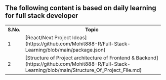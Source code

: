 ## The following content is based on daily learning for full stack developer
<table>
<tr> 
<th>S.No.</th>
<th>Topic</th>
</tr>

<tr>
<td>1</td>
<td>[React/Next Project Ideas](https://github.com/Mohit888-R/Full-Stack-Learning/blob/main/package.json)</td>
</tr>

<tr>
<td>2</td>
<td>[Structure of Project architecture of Frontend & Backend](https://github.com/Mohit888-R/Full-Stack-Learning/blob/main/Structure_Of_Project_File.md)</td>
</tr>
</table>
